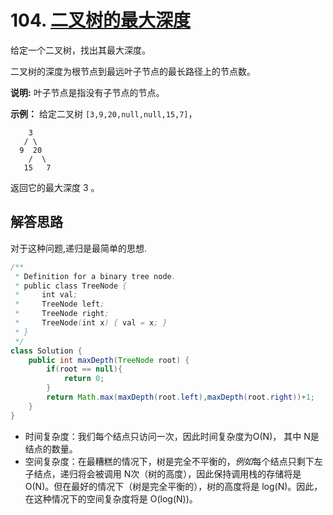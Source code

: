 # 104. [二叉树的最大深度](https://leetcode-cn.com/problems/maximum-depth-of-binary-tree/description/)

给定一个二叉树，找出其最大深度。

二叉树的深度为根节点到最远叶子节点的最长路径上的节点数。

**说明:** 叶子节点是指没有子节点的节点。

**示例：**
给定二叉树 `[3,9,20,null,null,15,7]`，

```
    3
   / \
  9  20
    /  \
   15   7
```

返回它的最大深度 3 。

## 解答思路

对于这种问题,递归是最简单的思想.

```java
/**
 * Definition for a binary tree node.
 * public class TreeNode {
 *     int val;
 *     TreeNode left;
 *     TreeNode right;
 *     TreeNode(int x) { val = x; }
 * }
 */
class Solution {
    public int maxDepth(TreeNode root) {
        if(root == null){
            return 0;
        }
        return Math.max(maxDepth(root.left),maxDepth(root.right))+1;
    }
}
```

- 时间复杂度：我们每个结点只访问一次，因此时间复杂度为O(N)， 其中 N是结点的数量。
- 空间复杂度：在最糟糕的情况下，树是完全不平衡的，*例如*每个结点只剩下左子结点，递归将会被调用 N次（树的高度），因此保持调用栈的存储将是 O(N)。但在最好的情况下（树是完全平衡的），树的高度将是 log(N)。因此，在这种情况下的空间复杂度将是 O(log(N))。